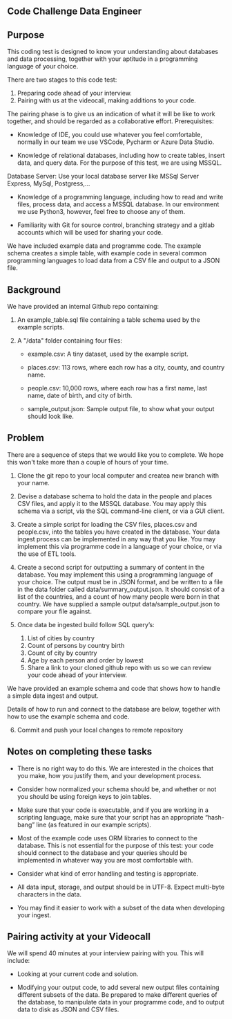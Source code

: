 ## Code Challenge Data Engineer

## Purpose
This coding test is designed to know your understanding about databases and data processing, together with your aptitude in a programming language of your choice.

There are two stages to this code test:

1.	Preparing code ahead of your interview.
2.	Pairing with us at the videocall, making additions to your code.

The pairing phase is to give us an indication of what it will be like to work together, and should be regarded as a collaborative effort.
Prerequisites:


- Knowledge of IDE, you could use whatever you feel comfortable, normally in our team we use VSCode, Pycharm or Azure Data Studio. 

- Knowledge of relational databases, including how to create tables, insert data, and query data. For the purpose of this test, we are using MSSQL.

Database Server: Use your local database server like MSSql Server Express, MySql, Postgress,...

- Knowledge of a programming language, including how to read and write files, process data, and access a MSSQL database. In our environment we use Python3, however, feel free to choose any of them. 

- Familiarity with Git for source control, branching strategy and a gitlab accounts which will be used for sharing your code.

We have included example data and programme code. The example schema creates a simple table, with example code in several common programming languages to load data from a CSV file and output to a JSON file.

## Background

We have provided an internal Github repo containing:

1. An example_table.sql file containing a table schema used by the example scripts.

2. A "/data" folder containing four files:
    * example.csv: A tiny dataset, used by the example script.

    * places.csv: 113 rows, where each row has a city, county, and country name.

    * people.csv: 10,000 rows, where each row has a first name, last name, date of birth, and city of birth.

    * sample_output.json: Sample output file, to show what your output should look like.


## Problem

There are a sequence of steps that we would like you to complete. We hope this won't take more than a couple of hours of your time.

1.	Clone the git repo to your local computer and createa new branch with your name.

2.	Devise a database schema to hold the data in the people and places CSV files, and apply it to the MSSQL database. You may apply this schema via a script, via the SQL command-line client, or via a GUI client.


3.	Create a simple script for loading the CSV files, places.csv and people.csv, into the tables you have created in the database. Your data ingest process can be implemented in any way that you like. You may implement this via programme code in a language of your choice, or via the use of ETL tools.

4.	Create a second script for outputting a summary of content in the database. You may implement this using a programming language of your choice. The output must be in JSON format, and be written to a file in the data folder called data/summary_output.json. It should consist of a list of the countries, and a count of how many people were born in that country. We have supplied a sample output data/sample_output.json to compare your file against.

5.	Once data be ingested build follow SQL query’s: 
    1.	List of cities by country 
    2.	Count of persons by country birth 
    3.	Count of city by country 
    4.	Age by each person and order by lowest 
    6.	Share a link to your cloned github repo with us so we can review your code ahead of your interview.

We have provided an example schema and code that shows how to handle a simple data ingest and output.

Details of how to run and connect to the database are below, together with how to use the example schema and code.

6. Commit and push your local changes to remote repository

## Notes on completing these tasks

- There is no right way to do this. We are interested in the choices that you make, how you justify them, and your development process.

- Consider how normalized your schema should be, and whether or not you should be using foreign keys to join tables.

- Make sure that your code is executable, and if you are working in a scripting language, make sure that your script has an appropriate “hash-bang” line (as featured in our example scripts).

- Most of the example code uses ORM libraries to connect to the database. This is not essential for the purpose of this test: your code should connect to the database and your queries should be implemented in whatever way you are most comfortable with.

- Consider what kind of error handling and testing is appropriate.

- All data input, storage, and output should be in UTF-8. Expect multi-byte characters in the data.

- You may find it easier to work with a subset of the data when developing your ingest.

## Pairing activity at your Videocall 

We will spend 40 minutes at your interview pairing with you. This will include:

- Looking at your current code and solution.

- Modifying your output code, to add several new output files containing different subsets of the data. Be prepared to make different queries of the database, to manipulate data in your programme code, and to output data to disk as JSON and CSV files.

